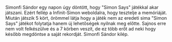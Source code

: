 Simonfi Sándor egy napon úgy döntött, hogy "Simon Says" játékkal akar játszani. Ezért fellép a Infinit-Simon weboldalra, hogy tesztelje a memóriáját.
Miután játszik 5 kört, örömmel látja hogy a játék nem az eredeti sima "Simon Says" játékot folytatja hanem új lehetőségek nyilnak meg előtte.
Sajnos erre nem volt felkészülve és a 7 körben veszít, de ez több erőt ad neki hogy később megdöntse a saját rekordját.
Simonfi Sándor kilép.
